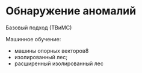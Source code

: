 # Обнаружение аномалий

Базовый подход (ТВиМС)

Машинное обучение:
- машины опорных векторов8
- изолированный лес;
- расширенный изолированный лес
